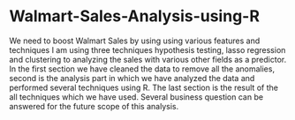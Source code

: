 # Walmart-Sales-Analysis-using-R
We need to boost Walmart Sales by using using various features and techniques
I am using three techniques hypothesis testing, lasso regression and clustering to analyzing the sales with various other fields as a predictor. In the first section we have cleaned the data to remove all the anomalies, second is the analysis part in which we have analyzed the data and performed several techniques using R. The last section is the result of the all techniques which we have used. Several business question can be answered for the future scope of this analysis.
